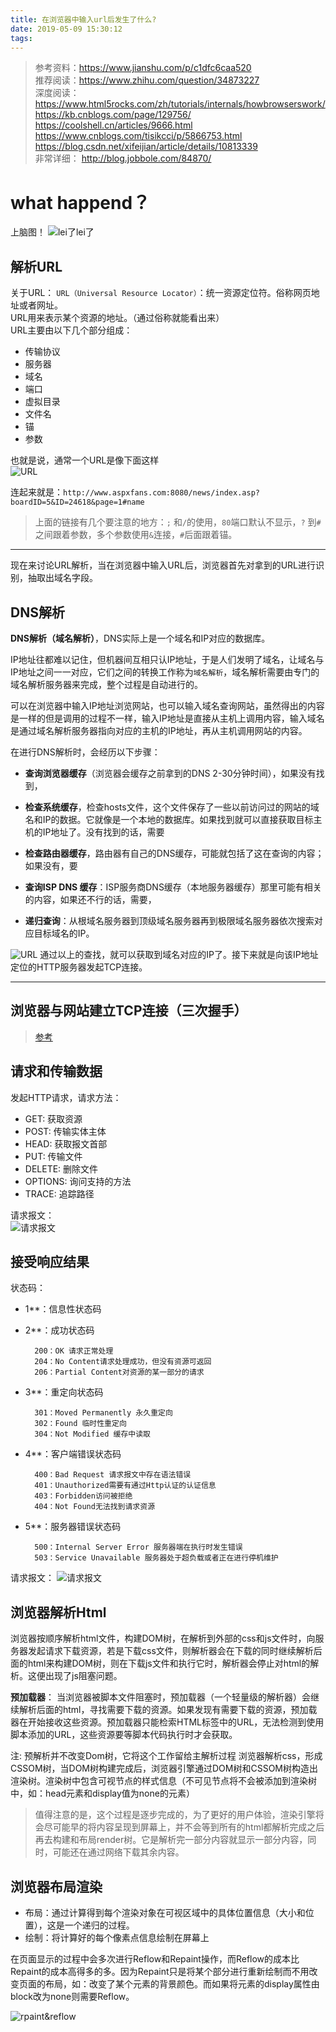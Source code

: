 ```yaml
---
title: 在浏览器中输入url后发生了什么?
date: 2019-05-09 15:30:12
tags:
---
```


> 参考资料：https://www.jianshu.com/p/c1dfc6caa520  
推荐阅读：https://www.zhihu.com/question/34873227  
深度阅读：https://www.html5rocks.com/zh/tutorials/internals/howbrowserswork/   
https://kb.cnblogs.com/page/129756/  
https://coolshell.cn/articles/9666.html  
https://www.cnblogs.com/tisikcci/p/5866753.html  
https://blog.csdn.net/xifeijian/article/details/10813339  
非常详细： http://blog.jobbole.com/84870/

# what happend？
上脑图！
![lei了lei了](https://raw.githubusercontent.com/XTZhu/image/master/blog/2075673-3afda32a13a68c6b.png)
## 解析URL
关于URL：
`URL（Universal Resource Locator）`：统一资源定位符。俗称网页地址或者网址。  
URL用来表示某个资源的地址。（通过俗称就能看出来）  
URL主要由以下几个部分组成：
- 传输协议
- 服务器
- 域名
- 端口
- 虚拟目录
- 文件名
- 锚
- 参数

也就是说，通常一个URL是像下面这样  
![URL](https://raw.githubusercontent.com/XTZhu/image/master/blog/fuoSKIi4fj.png)

连起来就是：`http://www.aspxfans.com:8080/news/index.asp?boardID=5&ID=24618&page=1#name`
> 上面的链接有几个要注意的地方：`;` 和`/`的使用，`80`端口默认不显示，`?` 到`#`之间跟着参数，多个参数使用`&`连接，`#`后面跟着锚。 
---
现在来讨论URL解析，当在浏览器中输入URL后，浏览器首先对拿到的URL进行识别，抽取出域名字段。
## DNS解析
**DNS解析（域名解析）**，DNS实际上是一个域名和IP对应的数据库。

IP地址往都难以记住，但机器间互相只认IP地址，于是人们发明了域名，让域名与IP地址之间一一对应，它们之间的转换工作称为`域名解析`，域名解析需要由专门的域名解析服务器来完成，整个过程是自动进行的。

可以在浏览器中输入IP地址浏览网站，也可以输入域名查询网站，虽然得出的内容是一样的但是调用的过程不一样，输入IP地址是直接从主机上调用内容，输入域名是通过域名解析服务器指向对应的主机的IP地址，再从主机调用网站的内容。

在进行DNS解析时，会经历以下步骤：

- **查询浏览器缓存**（浏览器会缓存之前拿到的DNS 2-30分钟时间），如果没有找到，

- **检查系统缓存**，检查hosts文件，这个文件保存了一些以前访问过的网站的域名和IP的数据。它就像是一个本地的数据库。如果找到就可以直接获取目标主机的IP地址了。没有找到的话，需要

- **检查路由器缓存**，路由器有自己的DNS缓存，可能就包括了这在查询的内容；如果没有，要

- **查询ISP DNS 缓存**：ISP服务商DNS缓存（本地服务器缓存）那里可能有相关的内容，如果还不行的话，需要，

- **递归查询**：从根域名服务器到顶级域名服务器再到极限域名服务器依次搜索对应目标域名的IP。

![URL](https://raw.githubusercontent.com/XTZhu/image/master/blog/9383-1210799666.png)
通过以上的查找，就可以获取到域名对应的IP了。接下来就是向该IP地址定位的HTTP服务器发起TCP连接。

---
## 浏览器与网站建立TCP连接（三次握手）
> [参考](https://xtzhu.github.io/2019/04/08/TCP%E4%B8%89%E6%AC%A1%E6%8F%A1%E6%89%8B%E4%B8%8E%E5%9B%9B%E6%AC%A1%E6%8C%A5%E6%89%8B/#%E4%B8%89%E6%AC%A1%E6%8F%A1%E6%89%8B)

## 请求和传输数据

发起HTTP请求，请求方法：
- GET: 获取资源
- POST: 传输实体主体
- HEAD: 获取报文首部
- PUT: 传输文件
- DELETE: 删除文件
- OPTIONS: 询问支持的方法
- TRACE: 追踪路径

请求报文：  
![请求报文](https://raw.githubusercontent.com/XTZhu/image/master/blog/2075673-1f2c0829b7a86c6d.png)

## 接受响应结果
状态码：
- 1**：信息性状态码
- 2**：成功状态码

		200：OK 请求正常处理  
		204：No Content请求处理成功，但没有资源可返回  
		206：Partial Content对资源的某一部分的请求
- 3**：重定向状态码

		301：Moved Permanently 永久重定向  
		302：Found 临时性重定向  
		304：Not Modified 缓存中读取  
- 4**：客户端错误状态码

		400：Bad Request 请求报文中存在语法错误  
		401：Unauthorized需要有通过Http认证的认证信息  
		403：Forbidden访问被拒绝  
		404：Not Found无法找到请求资源  
- 5**：服务器错误状态码

		500：Internal Server Error 服务器端在执行时发生错误  
		503：Service Unavailable 服务器处于超负载或者正在进行停机维护

请求报文：
![请求报文](https://raw.githubusercontent.com/XTZhu/image/master/blog/2075673-a7d5616fac0adec7.png)


## 浏览器解析Html
浏览器按顺序解析html文件，构建DOM树，在解析到外部的css和js文件时，向服务器发起请求下载资源，若是下载css文件，则解析器会在下载的同时继续解析后面的html来构建DOM树，则在下载js文件和执行它时，解析器会停止对html的解析。这便出现了js阻塞问题。

**预加载器**：
当浏览器被脚本文件阻塞时，预加载器（一个轻量级的解析器）会继续解析后面的html，寻找需要下载的资源。如果发现有需要下载的资源，预加载器在开始接收这些资源。预加载器只能检索HTML标签中的URL，无法检测到使用脚本添加的URL，这些资源要等脚本代码执行时才会获取。

注: 预解析并不改变Dom树，它将这个工作留给主解析过程
浏览器解析css，形成CSSOM树，当DOM树构建完成后，浏览器引擎通过DOM树和CSSOM树构造出渲染树。渲染树中包含可视节点的样式信息（不可见节点将不会被添加到渲染树中，如：head元素和display值为none的元素）

> 值得注意的是，这个过程是逐步完成的，为了更好的用户体验，渲染引擎将会尽可能早的将内容呈现到屏幕上，并不会等到所有的html都解析完成之后再去构建和布局render树。它是解析完一部分内容就显示一部分内容，同时，可能还在通过网络下载其余内容。

## 浏览器布局渲染

- 布局：通过计算得到每个渲染对象在可视区域中的具体位置信息（大小和位置），这是一个递归的过程。
- 绘制：将计算好的每个像素点信息绘制在屏幕上

在页面显示的过程中会多次进行Reflow和Repaint操作，而Reflow的成本比Repaint的成本高得多的多。因为Repaint只是将某个部分进行重新绘制而不用改变页面的布局，如：改变了某个元素的背景颜色。而如果将元素的display属性由block改为none则需要Reflow。

![rpaint&reflow](https://raw.githubusercontent.com/XTZhu/image/master/blog/2075673-e6b92f5c6c8c50d4.png)
